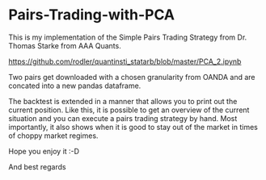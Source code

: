 # Pairs-Trading-with-PCA

This is my implementation of the Simple Pairs Trading Strategy from Dr. Thomas Starke from AAA Quants.

https://github.com/rodler/quantinsti_statarb/blob/master/PCA_2.ipynb

Two pairs get downloaded with a chosen granularity from OANDA and are concated into a new pandas dataframe.

The backtest is extended in a manner that allows you to print out the current position. Like this, it is possible to get an overview of the current situation and you can execute a pairs trading strategy by hand. Most importantly, it also shows when it is good to stay out of the market in times of choppy market regimes.

Hope you enjoy it :-D

And best regards
